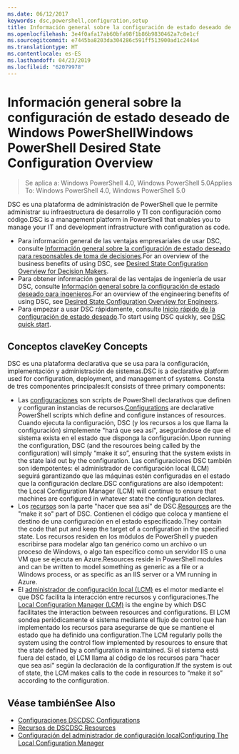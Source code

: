 ```yaml
---
ms.date: 06/12/2017
keywords: dsc,powershell,configuration,setup
title: Información general sobre la configuración de estado deseado de Windows PowerShell
ms.openlocfilehash: 3e4f0afa17ab60bfa98f1b86b9830462a7c8e1cf
ms.sourcegitcommit: e7445ba8203da304286c591ff513900ad1c244a4
ms.translationtype: HT
ms.contentlocale: es-ES
ms.lasthandoff: 04/23/2019
ms.locfileid: "62079978"
---
```

# <a name="windows-powershell-desired-state-configuration-overview"></a><span data-ttu-id="79d56-103">Información general sobre la configuración de estado deseado de Windows PowerShell</span><span class="sxs-lookup"><span data-stu-id="79d56-103">Windows PowerShell Desired State Configuration Overview</span></span>

> <span data-ttu-id="79d56-104">Se aplica a: Windows PowerShell 4.0, Windows PowerShell 5.0</span><span class="sxs-lookup"><span data-stu-id="79d56-104">Applies To: Windows PowerShell 4.0, Windows PowerShell 5.0</span></span>

<span data-ttu-id="79d56-105">DSC es una plataforma de administración de PowerShell que le permite administrar su infraestructura de desarrollo y TI con configuración como código.</span><span class="sxs-lookup"><span data-stu-id="79d56-105">DSC is a management platform in PowerShell that enables you to manage your IT and development infrastructure with configuration as code.</span></span>

- <span data-ttu-id="79d56-106">Para información general de las ventajas empresariales de usar DSC, consulte [Información general sobre la configuración de estado deseado para responsables de toma de decisiones](decisionMaker.md).</span><span class="sxs-lookup"><span data-stu-id="79d56-106">For an overview of the business benefits of using DSC, see [Desired State Configuration Overview for Decision Makers](decisionMaker.md).</span></span>
- <span data-ttu-id="79d56-107">Para obtener información general de las ventajas de ingeniería de usar DSC, consulte [Información general sobre la configuración de estado deseado para ingenieros](DscForEngineers.md).</span><span class="sxs-lookup"><span data-stu-id="79d56-107">For an overview of the engineering benefits of using DSC, see [Desired State Configuration Overview for Engineers](DscForEngineers.md).</span></span>
- <span data-ttu-id="79d56-108">Para empezar a usar DSC rápidamente, consulte [Inicio rápido de la configuración de estado deseado](../quickstarts/website-quickstart.md).</span><span class="sxs-lookup"><span data-stu-id="79d56-108">To start using DSC quickly, see [DSC quick start](../quickstarts/website-quickstart.md).</span></span>

## <a name="key-concepts"></a><span data-ttu-id="79d56-109">Conceptos clave</span><span class="sxs-lookup"><span data-stu-id="79d56-109">Key Concepts</span></span>

<span data-ttu-id="79d56-110">DSC es una plataforma declarativa que se usa para la configuración, implementación y administración de sistemas.</span><span class="sxs-lookup"><span data-stu-id="79d56-110">DSC is a declarative platform used for configuration, deployment, and management of systems.</span></span> <span data-ttu-id="79d56-111">Consta de tres componentes principales:</span><span class="sxs-lookup"><span data-stu-id="79d56-111">It consists of three primary components:</span></span>

- <span data-ttu-id="79d56-112">Las [configuraciones](../configurations/configurations.md) son scripts de PowerShell declarativos que definen y configuran instancias de recursos.</span><span class="sxs-lookup"><span data-stu-id="79d56-112">[Configurations](../configurations/configurations.md) are declarative PowerShell scripts which define and configure instances of resources.</span></span>
    <span data-ttu-id="79d56-113">Cuando ejecuta la configuración, DSC (y los recursos a los que llama la configuración) simplemente "hará que sea así", asegurándose de que el sistema exista en el estado que disponga la configuración.</span><span class="sxs-lookup"><span data-stu-id="79d56-113">Upon running the configuration, DSC (and the resources being called by the configuration) will simply “make it so”, ensuring that the system exists in the state laid out by the configuration.</span></span>
    <span data-ttu-id="79d56-114">Las configuraciones DSC también son idempotentes: el administrador de configuración local (LCM) seguirá garantizando que las máquinas estén configuradas en el estado que la configuración declare.</span><span class="sxs-lookup"><span data-stu-id="79d56-114">DSC configurations are also idempotent: the Local Configuration Manager (LCM) will continue to ensure that machines are configured in whatever state the configuration declares.</span></span>
- <span data-ttu-id="79d56-115">Los [recursos](../resources/resources.md) son la parte "hacer que sea así" de DSC.</span><span class="sxs-lookup"><span data-stu-id="79d56-115">[Resources](../resources/resources.md) are the "make it so" part of DSC.</span></span> <span data-ttu-id="79d56-116">Contienen el código que coloca y mantiene el destino de una configuración en el estado especificado.</span><span class="sxs-lookup"><span data-stu-id="79d56-116">They contain the code that put and keep the target of a configuration in the specified state.</span></span>
    <span data-ttu-id="79d56-117">Los recursos residen en los módulos de PowerShell y pueden escribirse para modelar algo tan genérico como un archivo o un proceso de Windows, o algo tan específico como un servidor IIS o una VM que se ejecuta en Azure.</span><span class="sxs-lookup"><span data-stu-id="79d56-117">Resources reside in PowerShell modules and can be written to model something as generic as a file or a Windows process, or as specific as an IIS server or a VM running in Azure.</span></span>
- <span data-ttu-id="79d56-118">El [administrador de configuración local (LCM)](../managing-nodes/metaConfig.md) es el motor mediante el que DSC facilita la interacción entre recursos y configuraciones.</span><span class="sxs-lookup"><span data-stu-id="79d56-118">The [Local Configuration Manager (LCM)](../managing-nodes/metaConfig.md) is the engine by which DSC facilitates the interaction between resources and configurations.</span></span>
    <span data-ttu-id="79d56-119">El LCM sondea periódicamente el sistema mediante el flujo de control que han implementado los recursos para asegurarse de que se mantiene el estado que ha definido una configuration.</span><span class="sxs-lookup"><span data-stu-id="79d56-119">The LCM regularly polls the system using the control flow implemented by resources to ensure that the state defined by a configuration is maintained.</span></span>
    <span data-ttu-id="79d56-120">Si el sistema está fuera del estado, el LCM llama al código de los recursos para "hacer que sea así" según la declaración de la configuration.</span><span class="sxs-lookup"><span data-stu-id="79d56-120">If the system is out of state, the LCM makes calls to the code in resources to “make it so” according to the configuration.</span></span>

## <a name="see-also"></a><span data-ttu-id="79d56-121">Véase también</span><span class="sxs-lookup"><span data-stu-id="79d56-121">See Also</span></span>

- [<span data-ttu-id="79d56-122">Configuraciones DSC</span><span class="sxs-lookup"><span data-stu-id="79d56-122">DSC Configurations</span></span>](../configurations/configurations.md)
- [<span data-ttu-id="79d56-123">Recursos de DSC</span><span class="sxs-lookup"><span data-stu-id="79d56-123">DSC Resources</span></span>](../resources/resources.md)
- [<span data-ttu-id="79d56-124">Configuración del administrador de configuración local</span><span class="sxs-lookup"><span data-stu-id="79d56-124">Configuring The Local Configuration Manager</span></span>](../managing-nodes/metaConfig.md)
